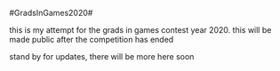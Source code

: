 #GradsInGames2020#

this is my attempt for the grads in games contest year 2020.
this will be made public after the competition has ended

stand by for updates, there will be more here soon
